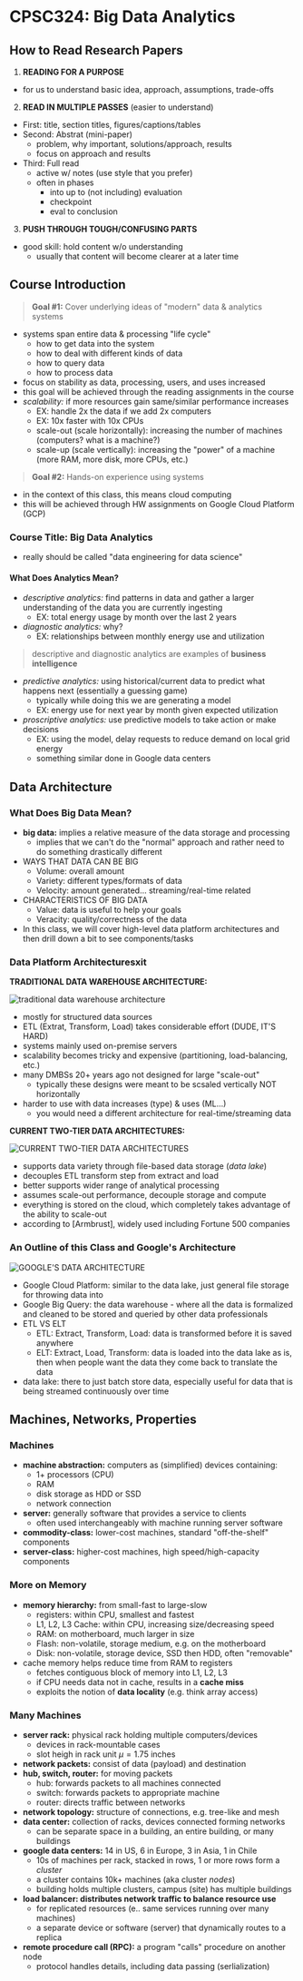 # CPSC324: Big Data Analytics

## How to Read Research Papers

1. **READING FOR A PURPOSE**
  * for us to understand basic idea, approach, assumptions, trade-offs
2. **READ IN MULTIPLE PASSES** (easier to understand)
  * First: title, section titles, figures/captions/tables
  * Second: Abstrat (mini-paper)
    * problem, why important, solutions/approach, results
    * focus on approach and results
  * Third: Full read
    * active w/ notes (use style that you prefer)
    * often in phases
      * into up to (not including) evaluation
      * checkpoint
      * eval to conclusion
3. **PUSH THROUGH TOUGH/CONFUSING PARTS**
  * good skill: hold content w/o understanding
    * usually that content will become clearer at a later time


## Course Introduction

> **Goal #1:** Cover underlying ideas of "modern" data & analytics systems

* systems span entire data & processing "life cycle"
    * how to get data into the system
    * how to deal with different kinds of data
    * how to query data
    * how to process data
* focus on stability as data, processing, users, and uses increased
* this goal will be achieved through the reading assignments in the course
* *scalability:* if more resources gain same/similar performance increases
  * EX: handle 2x the data if we add 2x computers
  * EX: 10x faster with 10x CPUs
  * scale-out (scale horizontally): increasing the number of machines (computers? what is a machine?)
  * scale-up (scale vertically): increasing the "power" of a machine (more RAM, more disk, more CPUs, etc.)

> **Goal #2:** Hands-on experience using systems

* in the context of this class, this means cloud computing
* this will be achieved through HW assignments on Google Cloud Platform (GCP)

### Course Title: Big Data Analytics

* really should be called "data engineering for data science"

#### What Does Analytics Mean?

* *descriptive analytics:* find patterns in data and gather a larger understanding of the data you are currently ingesting
  * EX: total energy usage by month over the last 2 years
* *diagnostic analytics:* why?
  * EX: relationships between monthly energy use and utilization

> descriptive and diagnostic analytics are examples of **business intelligence**

* *predictive analytics:* using historical/current data to predict what happens next (essentially a guessing game)
  * typically while doing this we are generating a model
  * EX: energy use for next year by month given expected utilization
* *proscriptive analytics:* use predictive models to take action or make decisions
  * EX: using the model, delay requests to reduce demand on local grid energy
  * something similar done in Google data centers

## Data Architecture

### What Does Big Data Mean?

* **big data:** implies a relative measure of the data storage and processing
  * implies that we can't do the "normal" approach and rather need to do something drastically different
* WAYS THAT DATA CAN BE BIG
  * Volume: overall amount
  * Variety: different types/formats of data
  * Velocity: amount generated... streaming/real-time related
* CHARACTERISTICS OF BIG DATA
  * Value: data is useful to help your goals
  * Veracity: quality/correctness of the data
* In this class, we will cover high-level data platform architectures and then drill down a bit to see components/tasks

### Data Platform Architecturesxit


**TRADITIONAL DATA WAREHOUSE ARCHITECTURE:**

![traditional data warehouse architecture](./images/2.1.png)

  * mostly for structured data sources
  * ETL (Extrat, Transform, Load) takes considerable effort (DUDE, IT'S HARD)
  * systems mainly used on-premise servers
  * scalability becomes tricky and expensive (partitioning, load-balancing, etc.)
  * many DMBSs 20+ years ago not designed for large "scale-out"
    * typically these designs were meant to be scsaled vertically NOT horizontally
  * harder to use with data increases (type) & uses (ML...)
    * you would need a different architecture for real-time/streaming data

**CURRENT TWO-TIER DATA ARCHITECTURES:**

![CURRENT TWO-TIER DATA ARCHITECTURES](./images/2.2.png)

* supports data variety through file-based data storage (*data lake*)
* decouples ETL transform step from extract and load
* better supports wider range of analytical processing
* assumes scale-out performance, decouple storage and compute
* everything is stored on the cloud, which completely takes advantage of the ability to scale-out
* according to [Armbrust], widely used including Fortune 500 companies

### An Outline of this Class and Google's Architecture

![GOOGLE'S DATA ARCHITECTURE](./images/3.1.png)

* Google Cloud Platform: similar to the data lake, just general file storage for throwing data into
* Google Big Query: the data warehouse - where all the data is formalized and cleaned to be stored and queried by other data professionals
* ETL VS ELT
  * ETL: Extract, Transform, Load: data is transformed before it is saved anywhere
  * ELT: Extract, Load, Transform: data is loaded into the data lake as is, then when people want the data they come back to translate the data
* data lake: there to just batch store data, especially useful for data that is being streamed continuously over time


## Machines, Networks, Properties

### Machines

* **machine abstraction:** computers as (simplified) devices containing:
  * 1+ processors (CPU)
  * RAM
  * disk storage as HDD or SSD
  * network connection
* **server:** generally software that provides a service to clients
  * often used interchangeably with machine running server software
* **commodity-class:** lower-cost machines, standard "off-the-shelf" components
* **server-class:** higher-cost machines, high speed/high-capacity components

### More on Memory

* **memory hierarchy:** from small-fast to large-slow
  * registers: within CPU, smallest and fastest
  * L1, L2, L3 Cache: within CPU, increasing size/decreasing speed
  * RAM: on motherboard, much larger in size
  * Flash: non-volatile, storage medium, e.g. on the motherboard
  * Disk: non-volatile, storage device, SSD then HDD, often "removable"
* cache memory helps reduce time from RAM to registers
  * fetches contiguous block of memory into L1, L2, L3
  * if CPU needs data not in cache, results in a **cache miss**
  * exploits the notion of **data locality** (e.g. think array access)

### Many Machines

* **server rack:** physical rack holding multiple computers/devices
  * devices in rack-mountable cases
  * slot heigh in rack unit $\mu=1.75$ inches
* **network packets:** consist of data (payload) and destination
* **hub, switch, router:** for moving packets
  * hub: forwards packets to all machines connected
  * switch: forwards packets to appropriate machine
  * router: directs traffic between networks
* **network topology:** structure of connections, e.g. tree-like and mesh
* **data center:** collection of racks, devices connected forming networks
  * can be separate space in a building, an entire building, or many buildings
* **google data centers:** 14 in US, 6 in Europe, 3 in Asia, 1 in Chile
  * 10s of machines per rack, stacked in rows, 1 or more rows form a *cluster*
  * a cluster contains 10k+ machines (aka cluster *nodes*)
  * building holds multiple clusters, campus (site) has multiple buildings
* **load balancer: distributes network traffic to balance resource use**
  * for replicated resources (e.. same services running over many machines)
  * a separate device or software (server) that dynamically routes to a replica
* **remote procedure call (RPC):** a program "calls" procedure on another node
  * protocol handles details, including data passing (serlialization)